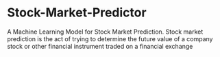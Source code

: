 # Stock-Market-Predictor
A Machine Learning Model for Stock Market Prediction. Stock market prediction is the act of trying to determine the future value of a company stock or other financial instrument traded on a financial exchange
